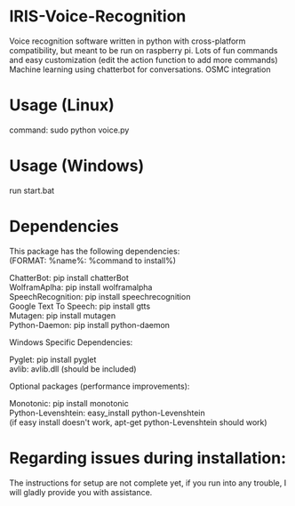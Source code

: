 # IRIS-Voice-Recognition

Voice recognition software written in python with cross-platform compatibility, but meant to be run on raspberry pi.
Lots of fun commands and easy customization (edit the action function to add more commands)
Machine learning using chatterbot for conversations.
OSMC integration

# Usage (Linux)

command: sudo python voice.py

# Usage (Windows)

run start.bat

# Dependencies

This package has the following dependencies:  
(FORMAT: %name%: %command to install%)

ChatterBot: pip install chatterBot  
WolframAplha: pip install wolframalpha  
SpeechRecognition: pip install speechrecognition  
Google Text To Speech: pip install gtts  
Mutagen: pip install mutagen  
Python-Daemon: pip install python-daemon

Windows Specific Dependencies:

Pyglet: pip install pyglet  
avlib: avlib.dll (should be included)

Optional packages (performance improvements):

Monotonic: pip install monotonic  
Python-Levenshtein: easy_install python-Levenshtein  
(if easy install doesn't work, apt-get python-Levenshtein should work)

# Regarding issues during installation:

The instructions for setup are not complete yet, if you run into any trouble, I will gladly provide you with assistance.
